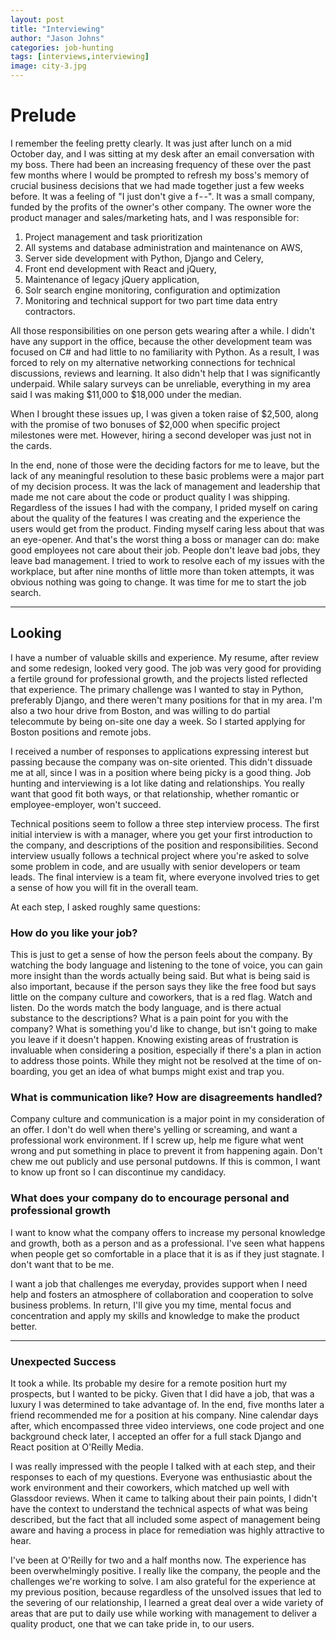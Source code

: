 ```yaml
---
layout: post
title: "Interviewing"
author: "Jason Johns"
categories: job-hunting
tags: [interviews,interviewing]
image: city-3.jpg
---
```


# Prelude

I remember the feeling pretty clearly. It was just after lunch on a mid October day, and I was sitting at my desk after an email conversation with my boss. There had been an increasing frequency of these over the past few months where I would be prompted to refresh my boss's memory of crucial business decisions that we had made together just a few weeks before. It was a feeling of "I just don't give a f - -".
It was a small company, funded by the profits of the owner's other company. The owner wore the product manager and sales/marketing hats, and I was responsible for:

1. Project management and task prioritization
2. All systems and database administration and maintenance on AWS,
3. Server side development with Python, Django and Celery,
4. Front end development with React and jQuery,
5. Maintenance of legacy jQuery application,
6. Solr search engine monitoring, configuration and optimization
7. Monitoring and technical support for two part time data entry contractors.

All those responsibilities on one person gets wearing after a while. I didn't have any support in the office, because the other development team was focused on C# and had little to no familiarity with Python. As a result, I was forced to rely on my alternative networking connections for technical discussions, reviews and learning. It also didn't help that I was significantly underpaid. While salary surveys can be unreliable, everything in my area said I was making $11,000 to $18,000 under the median. 

When I brought these issues up, I was given a token raise of $2,500, along with the promise of two bonuses of $2,000 when specific project milestones were met. However, hiring a second developer was just not in the cards.

In the end, none of those were the deciding factors for me to leave, but the lack of any meaningful resolution to these basic problems were a major part of my decision process. It was the lack of management and leadership that made me not care about the code or product quality I was shipping. Regardless of the issues I had with the company, I prided myself on caring about the quality of the features I was creating and the experience the users would get from the product. Finding myself caring less about that was an eye-opener. And that's the worst thing a boss or manager can do: make good employees not care about their job. People don't leave bad jobs, they leave bad management. I tried to work to resolve each of my issues with the workplace, but after nine months of little more than token attempts, it was obvious nothing was going to change. It was time for me to start the job search.

---

## Looking

I have a number of valuable skills and experience. My resume, after review and some redesign, looked very good. The job was very good for providing a fertile ground for professional  growth, and the projects listed reflected that experience. The primary challenge was I wanted to stay in Python, preferably Django, and there weren't many positions for that in my area. I'm also a two hour drive from Boston, and was willing to do partial telecommute by being on-site one day a week. So I started applying for Boston positions and remote jobs.

I received a number of responses to applications expressing interest but passing because the company was on-site oriented. This didn't dissuade me at all, since I was in a position where being picky is a good thing. Job hunting and interviewing is a lot like dating and relationships. You really want that good fit both ways, or that relationship, whether romantic or employee-employer, won't succeed.

Technical positions seem to follow a three step interview process. The first initial interview is with a manager, where you get your first introduction to the company, and descriptions of the position and responsibilities. Second interview usually follows a technical project where you're asked to solve some problem in code, and are usually with senior developers or team leads. The final interview is a team fit, where everyone involved tries to get a sense of how you will fit in the overall team.

At each step, I asked roughly same questions:

### How do you like your job?
This is just to get a sense of how the person feels about the company. By watching the body language and listening to the tone of voice, you can gain more insight than the words actually being said. But what is being said is also important, because if the person says they like the free food but says little on the company culture and coworkers, that is a red flag. Watch and listen. Do the words match the body language, and is there actual substance to the descriptions?
What is a pain point for you with the company? What is something you'd like to change, but isn't going to make you leave if it doesn't happen.
Knowing existing areas of frustration is invaluable when considering a position, especially if there's a plan in action to address those points. While they might not be resolved at the time of on-boarding, you get an idea of what bumps might exist and trap you. 

### What is communication like? How are disagreements handled? 
Company culture and communication is a major point in my consideration of an offer. I don't do well when there's yelling or screaming, and want a professional work environment. If I screw up, help me figure what went wrong and put something in place to prevent it from happening again. Don't chew me out publicly and use personal putdowns. If this is common, I want to know up front so I can discontinue my candidacy.

### What does your company do to encourage personal and professional growth
I want to know what the company offers to increase my personal knowledge and growth, both as a person and as a professional. I've seen what happens when people get so comfortable in a place that it is as if they just stagnate. I don't want that to be me.

I want a job that challenges me everyday, provides support when I need help and fosters an atmosphere of collaboration and cooperation to solve business problems. In return, I'll give you my time, mental focus and concentration and apply my skills and knowledge to make the product better. 

---

### Unexpected Success

It took a while. Its probable my desire for a remote position hurt my prospects, but I wanted to be picky. Given that I did have a job, that was a luxury I was determined to take advantage of. In the end, five months later a friend recommended me for a position at his company. Nine calendar days after, which encompassed three video interviews, one code project and one background check later, I accepted an offer for a full stack Django and React position at O'Reilly Media.

I was really impressed with the people I talked with at each step, and their responses to each of my questions. Everyone was enthusiastic about the work environment and their coworkers, which matched up well with Glassdoor reviews. When it came to talking about their pain points, I didn't have the context to understand the technical aspects of what was being described, but the fact that all included some aspect of management being aware and having a process in place for remediation was highly attractive to hear.

I've been at O'Reilly for two and a half months now. The experience has been overwhelmingly positive. I really like the company, the people and the challenges we're working to solve. I am also grateful for the experience at my previous position, because regardless of the unsolved issues that led to the severing of our relationship, I learned a great deal over a wide variety of areas that are put to daily use while working with management to deliver a quality product, one that we can take pride in, to our users.
